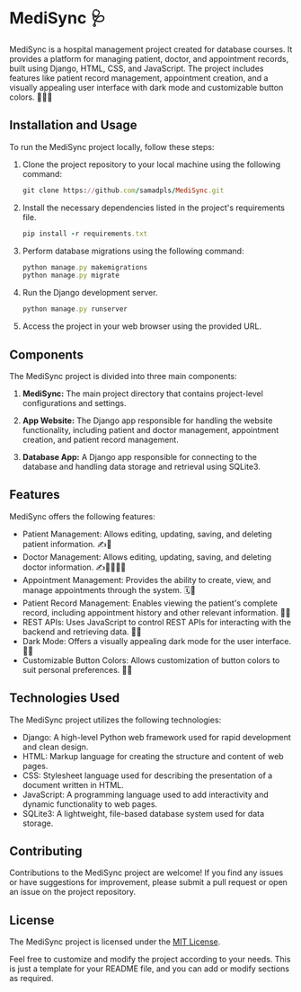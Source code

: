 # MediSync 🩺

MediSync is a hospital management project created for database courses. It provides a platform for managing patient, doctor, and appointment records, built using Django, HTML, CSS, and JavaScript. The project includes features like patient record management, appointment creation, and a visually appealing user interface with dark mode and customizable button colors. 🏥📝⏰

## Installation and Usage

To run the MediSync project locally, follow these steps:

1. Clone the project repository to your local machine using the following command:
   ```ruby
   git clone https://github.com/samadpls/MediSync.git
   ```

2. Install the necessary dependencies listed in the project's requirements file.
   ```ruby
   pip install -r requirements.txt
   ```

3. Perform database migrations using the following command:
   ```ruby
   python manage.py makemigrations
   python manage.py migrate
   ```

4. Run the Django development server.
   ```ruby
   python manage.py runserver
   ```

5. Access the project in your web browser using the provided URL.

## Components

The MediSync project is divided into three main components:

1. **MediSync:** The main project directory that contains project-level configurations and settings.

2. **App Website:** The Django app responsible for handling the website functionality, including patient and doctor management, appointment creation, and patient record management.

3. **Database App:** A Django app responsible for connecting to the database and handling data storage and retrieval using SQLite3.

## Features

MediSync offers the following features:

- Patient Management: Allows editing, updating, saving, and deleting patient information. ✍️👥
- Doctor Management: Allows editing, updating, saving, and deleting doctor information. ✍️👩‍⚕️👨‍⚕️
- Appointment Management: Provides the ability to create, view, and manage appointments through the system. 🗓️👥
- Patient Record Management: Enables viewing the patient's complete record, including appointment history and other relevant information. 📄👥
- REST APIs: Uses JavaScript to control REST APIs for interacting with the backend and retrieving data. 🚀🔌
- Dark Mode: Offers a visually appealing dark mode for the user interface. 🌙🖤
- Customizable Button Colors: Allows customization of button colors to suit personal preferences. 🎨🔘

## Technologies Used

The MediSync project utilizes the following technologies:

- Django: A high-level Python web framework used for rapid development and clean design.
- HTML: Markup language for creating the structure and content of web pages.
- CSS: Stylesheet language used for describing the presentation of a document written in HTML.
- JavaScript: A programming language used to add interactivity and dynamic functionality to web pages.
- SQLite3: A lightweight, file-based database system used for data storage.

## Contributing

Contributions to the MediSync project are welcome! If you find any issues or have suggestions for improvement, please submit a pull request or open an issue on the project repository.

## License

The MediSync project is licensed under the [MIT License](LICENSE).

Feel free to customize and modify the project according to your needs. This is just a template for your README file, and you can add or modify sections as required.
